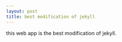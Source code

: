 ```yaml
---
layout: post
title: best modification of jekyll
---
```

this web app is the best modification of jekyll.
